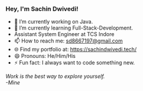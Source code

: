 ### Hey, I'm Sachin Dwivedi!


- 🔭 I’m currently working on Java.
- 🌱 I’m currently learning Full-Stack-Development.
- Assistant System Engineer at TCS Indore 
- 📫 How to reach me: sd8667197@gmail.com
- 🌐 Find my portfolio at: https://sachindwivedi.tech/
- 😄 Pronouns: He/Him/His
- ⚡ Fun fact: I always want to code something new.

<em date="19/12/2021">Work is the best way to explore yourself.</br>-Mine</em>
